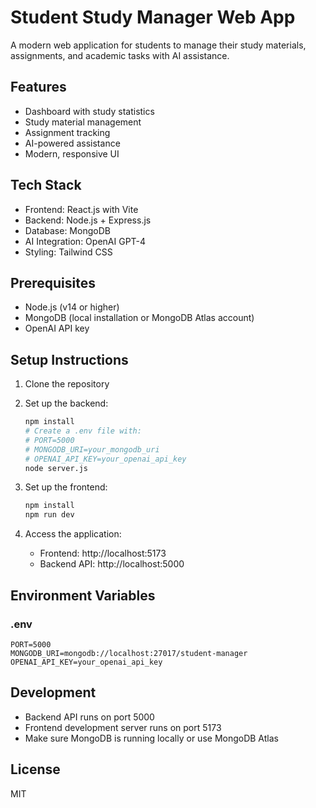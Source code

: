 # Student Study Manager Web App

A modern web application for students to manage their study materials, assignments, and academic tasks with AI assistance.

## Features
- Dashboard with study statistics
- Study material management
- Assignment tracking
- AI-powered assistance
- Modern, responsive UI

## Tech Stack
- Frontend: React.js with Vite
- Backend: Node.js + Express.js
- Database: MongoDB
- AI Integration: OpenAI GPT-4
- Styling: Tailwind CSS

## Prerequisites
- Node.js (v14 or higher)
- MongoDB (local installation or MongoDB Atlas account)
- OpenAI API key

## Setup Instructions

1. Clone the repository
2. Set up the backend:
   ```bash
   npm install
   # Create a .env file with:
   # PORT=5000
   # MONGODB_URI=your_mongodb_uri
   # OPENAI_API_KEY=your_openai_api_key
   node server.js
   ```

3. Set up the frontend:
   ```bash
   npm install
   npm run dev
   ```

4. Access the application:
   - Frontend: http://localhost:5173
   - Backend API: http://localhost:5000

## Environment Variables

### .env
```
PORT=5000
MONGODB_URI=mongodb://localhost:27017/student-manager
OPENAI_API_KEY=your_openai_api_key
```

## Development
- Backend API runs on port 5000
- Frontend development server runs on port 5173
- Make sure MongoDB is running locally or use MongoDB Atlas

## License
MIT
